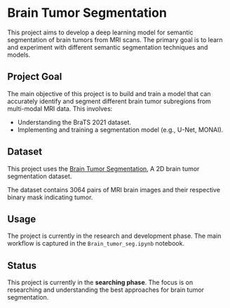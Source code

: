 # Brain Tumor Segmentation

This project aims to develop a deep learning model for semantic segmentation of brain tumors from MRI scans. The primary goal is to learn and experiment with different semantic segmentation techniques and models.

## Project Goal

The main objective of this project is to build and train a model that can accurately identify and segment different brain tumor subregions from multi-modal MRI data. This involves:

*   Understanding the BraTS 2021 dataset.
*   Implementing and training a segmentation model (e.g., U-Net, MONAI).

## Dataset

This project uses the [Brain Tumor Segmentation](https://www.kaggle.com/datasets/nikhilroxtomar/brain-tumor-segmentation?select=images), A 2D brain tumor segmentation dataset.

The dataset contains 3064 pairs of MRI brain images and their respective binary mask indicating tumor.


## Usage

The project is currently in the research and development phase. The main workflow is captured in the `Brain_tumor_seg.ipynb` notebook.

## Status

This project is currently in the **searching phase**. The focus is on researching and understanding the best approaches for brain tumor segmentation.
